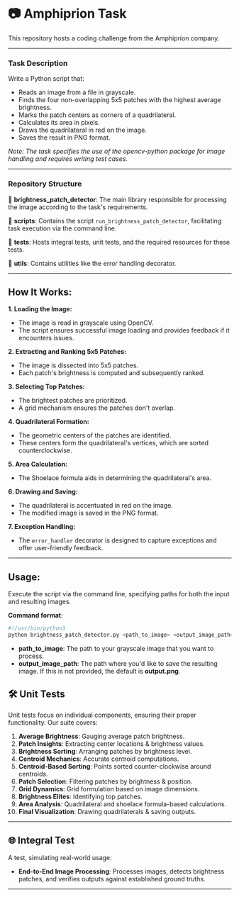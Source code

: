 # 📷 Amphiprion Task

This repository hosts a coding challenge from the Amphiprion company.

---

### Task Description

Write a Python script that:

- Reads an image from a file in grayscale.
- Finds the four non-overlapping 5x5 patches with the highest average brightness.
- Marks the patch centers as corners of a quadrilateral.
- Calculates its area in pixels.
- Draws the quadrilateral in red on the image.
- Saves the result in PNG format.

_Note: The task specifies the use of the opencv-python package for image handling and requires writing test cases._

---

### Repository Structure

📁 **brightness_patch_detector**: The main library responsible for processing the image according to the task's requirements.

📁 **scripts**: Contains the script `run_brightness_patch_detector`, facilitating task execution via the command line.

📁 **tests**: Hosts integral tests, unit tests, and the required resources for these tests.

📁 **utils**: Contains utilities like the error handling decorator.

---

## How It Works:

**1. Loading the Image:**

- The image is read in grayscale using OpenCV.
- The script ensures successful image loading and provides feedback if it encounters issues.

**2. Extracting and Ranking 5x5 Patches:**

- The image is dissected into 5x5 patches.
- Each patch's brightness is computed and subsequently ranked.

**3. Selecting Top Patches:**

- The brightest patches are prioritized.
- A grid mechanism ensures the patches don't overlap.

**4. Quadrilateral Formation:**

- The geometric centers of the patches are identified.
- These centers form the quadrilateral's vertices, which are sorted counterclockwise.

**5. Area Calculation:**

- The Shoelace formula aids in determining the quadrilateral's area.

**6. Drawing and Saving:**

- The quadrilateral is accentuated in red on the image.
- The modified image is saved in the PNG format.

**7. Exception Handling:**

- The `error_handler` decorator is designed to capture exceptions and offer user-friendly feedback.

---

## Usage:

Execute the script via the command line, specifying paths for both the input and resulting images.

**Command format**:

```bash
#!/usr/bin/python3
python brightness_patch_detector.py <path_to_image> <output_image_path> 
```

- **path_to_image**: The path to your grayscale image that you want to process.
- **output_image_path**: The path where you'd like to save the resulting image. If this is not provided, the default is
  **output.png**.

## 🛠 **Unit Tests**

Unit tests focus on individual components, ensuring their proper functionality. Our suite covers:

1. **Average Brightness**: Gauging average patch brightness.
2. **Patch Insights**: Extracting center locations & brightness values.
3. **Brightness Sorting**: Arranging patches by brightness level.
4. **Centroid Mechanics**: Accurate centroid computations.
5. **Centroid-Based Sorting**: Points sorted counter-clockwise around centroids.
6. **Patch Selection**: Filtering patches by brightness & position.
7. **Grid Dynamics**: Grid formulation based on image dimensions.
8. **Brightness Elites**: Identifying top patches.
9. **Area Analysis**: Quadrilateral and shoelace formula-based calculations.
10. **Final Visualization**: Drawing quadrilaterals & saving outputs.

---

## 🌐 **Integral Test**

A test, simulating real-world usage:
- **End-to-End Image Processing**: Processes images, detects brightness patches, and verifies outputs against established ground truths.

---